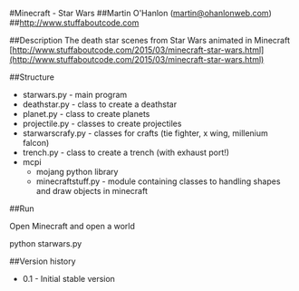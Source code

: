 #Minecraft - Star Wars
##Martin O'Hanlon (martin@ohanlonweb.com)
##http://www.stuffaboutcode.com

##Description
The death star scenes from Star Wars animated in Minecraft [http://www.stuffaboutcode.com/2015/03/minecraft-star-wars.html](http://www.stuffaboutcode.com/2015/03/minecraft-star-wars.html)

##Structure
* starwars.py - main program
* deathstar.py - class to create a deathstar
* planet.py - class to create planets
* projectile.py - classes to create projectiles
* starwarscrafy.py - classes for crafts (tie fighter, x wing, millenium falcon)
* trench.py - class to create a trench (with exhaust port!)
* mcpi
  * mojang python library
  * minecraftstuff.py - module containing classes to handling shapes and draw objects in minecraft

##Run

Open Minecraft and open a world

python starwars.py

##Version history
* 0.1 - Initial stable version

